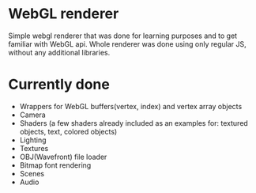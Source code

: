# WebGL renderer
Simple webgl renderer that was done for learning purposes and to get familiar with WebGL api. Whole renderer was done using only regular JS, without any additional libraries.

# Currently done
- Wrappers for WebGL buffers(vertex, index) and vertex array objects 
- Camera
- Shaders (a few shaders already included as an examples for: textured objects, text, colored objects)
- Lighting
- Textures
- OBJ(Wavefront) file loader
- Bitmap font rendering
- Scenes
- Audio
